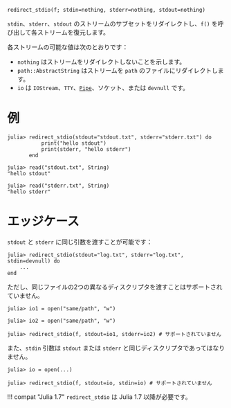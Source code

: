 ```
redirect_stdio(f; stdin=nothing, stderr=nothing, stdout=nothing)
```

`stdin`、`stderr`、`stdout` のストリームのサブセットをリダイレクトし、`f()` を呼び出して各ストリームを復元します。

各ストリームの可能な値は次のとおりです：

  * `nothing` はストリームをリダイレクトしないことを示します。
  * `path::AbstractString` はストリームを `path` のファイルにリダイレクトします。
  * `io` は `IOStream`、`TTY`、[`Pipe`](@ref)、ソケット、または `devnull` です。

# 例

```julia-repl
julia> redirect_stdio(stdout="stdout.txt", stderr="stderr.txt") do
           print("hello stdout")
           print(stderr, "hello stderr")
       end

julia> read("stdout.txt", String)
"hello stdout"

julia> read("stderr.txt", String)
"hello stderr"
```

# エッジケース

`stdout` と `stderr` に同じ引数を渡すことが可能です：

```julia-repl
julia> redirect_stdio(stdout="log.txt", stderr="log.txt", stdin=devnull) do
    ...
end
```

ただし、同じファイルの2つの異なるディスクリプタを渡すことはサポートされていません。

```julia-repl
julia> io1 = open("same/path", "w")

julia> io2 = open("same/path", "w")

julia> redirect_stdio(f, stdout=io1, stderr=io2) # サポートされていません
```

また、`stdin` 引数は `stdout` または `stderr` と同じディスクリプタであってはなりません。

```julia-repl
julia> io = open(...)

julia> redirect_stdio(f, stdout=io, stdin=io) # サポートされていません
```

!!! compat "Julia 1.7"
    `redirect_stdio` は Julia 1.7 以降が必要です。

